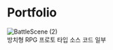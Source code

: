 # Portfolio  
![BattleScene (2)](https://github.com/K-SeungH0/Portfolio/assets/79676354/db076c7b-4011-480c-a65d-09d93d87b9a0)  
방치형 RPG 프로토 타입 소스 코드 일부